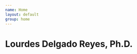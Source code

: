 ```yaml
---
name: Home
layout: default
group: home
---
```



<h1 class="text-center">Lourdes Delgado Reyes, Ph.D.</h1>

<p class="lead text-justify">

</p>
